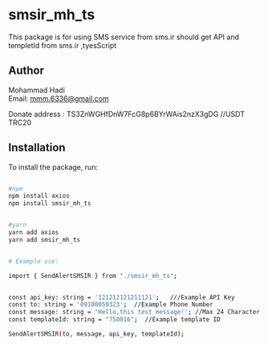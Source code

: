 # smsir_mh_ts
This package is for using SMS service from sms.ir should get API and templetId from sms.ir ,tyesScript

## Author

Mohammad Hadi  
Email: mmm.6336@gmail.com

Donate address : TS3ZnWGHfDnW7FcG8p6BYrWAis2nzX3gDG  //USDT TRC20

## Installation

To install the package, run:
```bash

#npm
npm install axios
npm install smsir_mh_ts


#yarn
yarn add axios
yarn add smsir_mh_ts


# Example use:

import { SendAlertSMSIR } from "./smsir_mh_ts";


const api_key: string = '121212121211121';   ///Example API Key 
const to: string = '09100059323';  //Example Phone Number
const message: string = 'Hello,this test message!'; //Max 24 Character Length
const templateId: string = "750016";  //Example template ID 

SendAlertSMSIR(to, message, api_key, templateId);